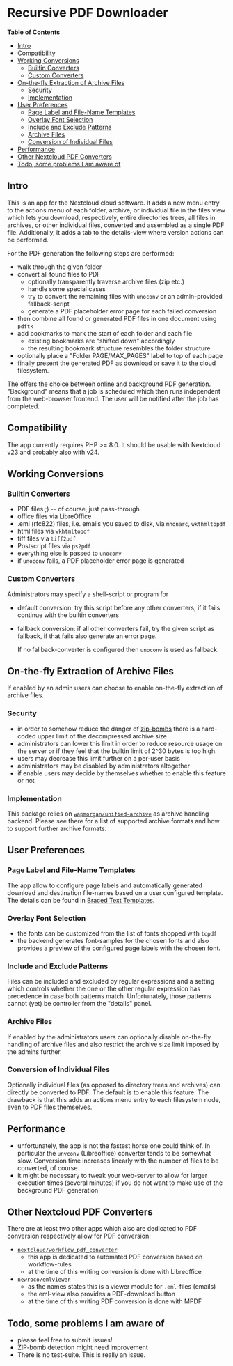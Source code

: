 # Recursive PDF Downloader

<!-- markdown-toc start - Don't edit this section. Run M-x markdown-toc-refresh-toc -->
**Table of Contents**

- [Intro](#intro)
- [Compatibility](#compatibility)
- [Working Conversions](#working-conversions)
  - [Builtin Converters](#builtin-converters)
  - [Custom Converters](#custom-converters)
- [On-the-fly Extraction of Archive Files](#on-the-fly-extraction-of-archive-files)
  - [Security](#security)
  - [Implementation](#implementation)
- [User Preferences](#user-preferences)
  - [Page Label and File-Name Templates](#page-label-and-file-name-templates)
  - [Overlay Font Selection](#overlay-font-selection)
  - [Include and Exclude Patterns](#include-and-exclude-patterns)
  - [Archive Files](#archive-files)
  - [Conversion of Individual Files](#conversion-of-individual-files)
- [Performance](#performance)
- [Other Nextcloud PDF Converters](#other-nextcloud-pdf-converters)
- [Todo, some problems I am aware of](#todo-some-problems-i-am-aware-of)

<!-- markdown-toc end -->

## Intro

This is an app for the Nextcloud cloud software. It adds a new menu
entry to the actions menu of each folder, archive, or individual file in
the files view which lets you download, respectively, entire directories
trees, all files in archives, or other individual files, converted and
assembled as a single PDF file. Additionally, it adds a tab to the
details-view where version actions can be performed.

For the PDF generation the following steps are performed:

- walk through the given folder
- convert all found files to PDF
  - optionally transparently traverse archive files (zip etc.)
  - handle some special cases
  - try to convert the remaining files with `unoconv` or an
    admin-provided fallback-script
  - generate a PDF placeholder error page for each failed conversion
- then combine all found or generated PDF files in one document using
  `pdftk`
- add bookmarks to mark the start of each folder and each file
  - existing bookmarks are "shifted down" accordingly
  - the resulting bookmark structure resembles the folder structure
- optionally place a "Folder PAGE/MAX_PAGES" label to top of each page
- finally present the generated PDF as download or save it to the
  cloud filesystem.

The offers the choice between online and background PDF
generation. "Background" means that a job is scheduled which then runs
independent from the web-browser frontend. The user will be notified
after the job has completed.

## Compatibility

The app currently requires PHP >= 8.0. It should be usable with
Nextcloud v23 and probably also with v24.

## Working Conversions

### Builtin Converters

- PDF files ;) -- of course, just pass-through
- office files via LibreOffice
- .eml (rfc822) files, i.e. emails you saved to disk, via `mhonarc`,
  `wkthmltopdf`
- html files via `wkhtmltopdf`
- tiff files via `tiff2pdf`
- Postscript files via `ps2pdf`
- everything else is passed to `unoconv`
- if `unoconv` fails, a PDF placeholder error page is generated

### Custom Converters

Administrators may specify a shell-script or program for

- default conversion: try this script before any other converters, if
  it fails continue with the builtin converters
- fallback conversion: if all other converters fail, try the given
  script as fallback, if that fails also generate an error page.

  If no fallback-converter is configured then `unoconv` is used as fallback.

## On-the-fly Extraction of Archive Files

If enabled by an admin users can choose to enable on-the-fly
extraction of archive files.

### Security

- in order to somehow reduce the danger of
  [zip-bombs](https://en.wikipedia.org/wiki/Zip_bomb) there is a
  hard-coded upper limit of the decompressed archive size
- administrators can lower this limit in order to reduce resource
  usage on the server or if they feel that the builtin limit of 2^30
  bytes is too high.
- users may decrease this limit further on a per-user basis
- administrators may be disabled by administrators altogether
- if enable users may decide by themselves whether to enable this
  feature or not

### Implementation

This package relies on
[`wapmorgan/unified-archive`](https://github.com/wapmorgan/UnifiedArchive)
as archive handling backend. Please see there for a list of supported
archive formats and how to support further archive formats.

## User Preferences

### Page Label and File-Name Templates

The app allow to configure page labels and automatically generated
download and destination file-names based on a user configured
template. The details can be found in [Braced Text Templates](doc/Templates.md).

### Overlay Font Selection

- the fonts can be customized from the list of fonts shopped with `tcpdf`
- the backend generates font-samples for the chosen fonts and also
  provides a preview of the configured page labels with the chosen
  font.

### Include and Exclude Patterns

Files can be included and excluded by regular expressions and a
setting which controls whether the one or the other regular expression
has precedence in case both patterns match. Unfortunately, those
patterns cannot (yet) be controller from the "details" panel.

### Archive Files

If enabled by the administrators users can optionally disable
on-the-fly handling of archive files and also restrict the archive
size limit imposed by the admins further.

### Conversion of Individual Files

Optionally individual files (as opposed to directory trees and archives)
can directly be converted to PDF. The default is to enable this
feature. The drawback is that this adds an actions menu entry to each
filesystem node, even to PDF files themselves.

## Performance

- unfortunately, the app is not the fastest horse one could think of.
  In particular the `unvconv` (Libreoffice) converter tends to be
  somewhat slow. Conversion time increases linearly with the number of
  files to be converted, of course.
- it might be necessary to tweak your web-server to allow for larger
  execution times (several minutes) if you do not want to make use of
  the background PDF generation

## Other Nextcloud PDF Converters

There are at least two other apps which also are dedicated to PDF
conversion respectively allow for PDF conversion:

- [`nextcloud/workflow_pdf_converter`](https://github.com/nextcloud/workflow_pdf_converter)
  - this app is dedicated to automated PDF conversion based on workflow-rules
  - at the time of this writing conversion is done with Libreoffice
- [`newroco/emlviewer`](https://github.com/newroco/emlviewer)
  - as the names states this is a viewer module for `.eml`-files (emails)
  - the eml-view also provides a PDF-download button
  - at the time of this writing PDF conversion is done with MPDF

## Todo, some problems I am aware of

- please feel free to submit issues!
- ZIP-bomb detection might need improvement
- There is no test-suite. This is really an issue.
